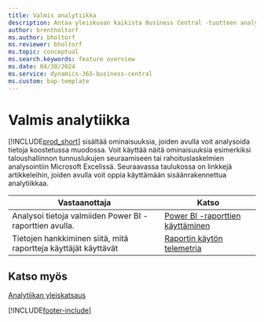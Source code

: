 ```yaml
---
title: Valmis analytiikka
description: Antaa yleiskuvan kaikista Business Central -tuotteen analytiikkatehtäviä tukevista ominaisuuksista.
author: brentholtorf
ms.author: bholtorf
ms.reviewer: bholtorf
ms.topic: conceptual
ms.search.keywords: feature overview
ms.date: 04/30/2024
ms.service: dynamics-365-business-central
ms.custom: bap-template
---
```

# Valmis analytiikka

[!INCLUDE[prod_short](includes/prod_short.md)] sisältää ominaisuuksia, joiden avulla voit analysoida tietoja koostetussa muodossa. Voit käyttää näitä ominaisuuksia esimerkiksi taloushallinnon tunnuslukujen seuraamiseen tai rahoituslaskelmien analysointiin Microsoft Excelissä. Seuraavassa taulukossa on linkkejä artikkeleihin, joiden avulla voit oppia käyttämään sisäänrakennettua analytiikkaa.

| Vastaanottaja | Katso |
| --- | --- |
|Analysoi tietoja valmiiden Power BI -raporttien avulla. | [Power BI -raporttien käyttäminen](across-working-with-powerbi.md) |
|Tietojen hankkiminen siitä, mitä raportteja käyttäjät käyttävät| [Raportin käytön telemetria](/dynamics365/business-central/dev-itpro/administration/telemetry-reports-trace)|

## Katso myös

[Analytiikan yleiskatsaus](reports-bi-reporting.md)

[!INCLUDE[footer-include](includes/footer-banner.md)]
